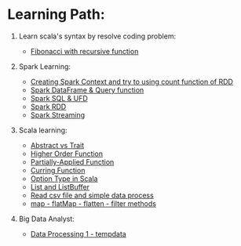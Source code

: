 # Learning Path:

1.	Learn scala's syntax by resolve coding problem:
	- [Fibonacci with recursive function](./src/main/scala/com/baoanh/LearnSPARK/Fibonaccie.scala)

2. Spark Learning:
	- [Creating Spark Context and try to using count function of RDD](./src/main/scala/com/baoanh/LearnSPARK/SparkConx.scala)
	- [Spark DataFrame & Query function](./src/main/scala/com/baoanh/LearnSPARK/DataFrame_Tuto.scala)
	- [Spark SQL & UFD](./src/main/scala/com/baoanh/LearnSPARK/Sparksql_Tuto.scala)
	- [Spark RDD](./src/main/scala/com/baoanh/LearnSPARK/RDDTempData.scala)
	- [Spark Streaming](./src/scala/com/baoanh/JobStreaming/)
	
3. Scala learning:
	- [Abstract vs Trait](./src/main/scala/com/baoanh/LearnSPARK/CheateSheet/Abstract.scala)
	- [Higher Order Function](./src/main/scala/com/baoanh/LearnSPARK/CheateSheet/HigherOrderFunction.scala)
	- [Partially-Applied Function](./src/main/scala/com/baoanh/LearnSPARK/CheateSheet/PAF.scala)
	- [Curring Function](./src/main/scala/com/baoanh/LearnSPARK/CheateSheet/CurryFunction.scala)
	- [Option Type in Scala](./src/main/scala/com/baoanh/LearnSPARK/CheateSheet/OptionVal.scala)
	- [List and ListBuffer](./src/main/scala/com/baoanh/LearnSPARK/CheateSheet/ListVal.scala)
	- [Read csv file and simple data process](./src/main/scala/com/baoanh/LearnSPARK/CheateSheet/ReadData.scala)
	- [map - flatMap - flatten - filter methods](./src/main/scala/com/baoanh/LearnSPARK/CheateSheet/MapFmapFlattenFilter.scala)

4. Big Data Analyst:
	- [Data Processing 1 - tempdata](./src/main/scala/com/baoanh/BigDataAnalyst/ReadDatafromText.scala)